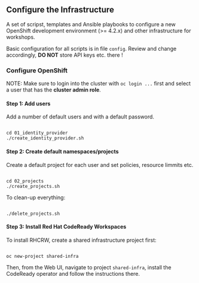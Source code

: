 ## Configure the Infrastructure

A set of scripst, templates and Ansible playbooks to configure a new OpenShift development environment (>= 4.2.x) and other infrastructure for workshops.

Basic configuration for all scripts is in file `config`. Review and change accordingly, **DO NOT** store API keys etc. there !

### Configure OpenShift

NOTE: Make sure to login into the cluster with `oc login ...` first and select a user that has the **cluster admin role**.

#### Step 1: Add users

Add a number of default users and with a default password.

```shell

cd 01_identity_provider
./create_identity_provider.sh

```

#### Step 2: Create default namespaces/projects

Create a default project for each user and set policies, resource limmits etc.

```shell

cd 02_projects
./create_projects.sh

```

To clean-up everything:
```shell

./delete_projects.sh

```

#### Step 3: Install Red Hat CodeReady Workspaces

To install RHCRW, create a shared infrastructure project first:

```shell

oc new-project shared-infra

```

Then, from the Web UI, navigate to project `shared-infra`, install the CodeReady operator and follow the instructions there.

